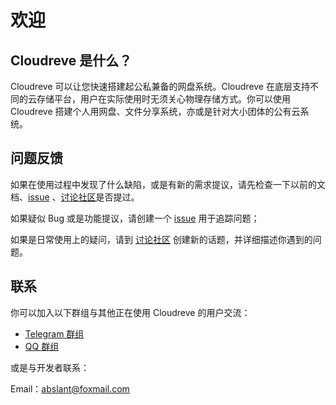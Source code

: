 # 欢迎

## Cloudreve 是什么？

Cloudreve 可以让您快速搭建起公私兼备的网盘系统。Cloudreve 在底层支持不同的云存储平台，用户在实际使用时无须关心物理存储方式。你可以使用 Cloudreve 搭建个人用网盘、文件分享系统，亦或是针对大小团体的公有云系统。

## 问题反馈

如果在使用过程中发现了什么缺陷，或是有新的需求提议，请先检查一下以前的文档、[issue](https://github.com/cloudreve/Cloudreve/issues) 、[讨论社区](https://forum.cloudreve.org/)是否提过。

如果疑似 Bug 或是功能提议，请创建一个 [issue](https://github.com/cloudreve/Cloudreve/issues) 用于追踪问题；

如果是日常使用上的疑问，请到 [讨论社区](https://forum.cloudreve.org/) 创建新的话题，并详细描述你遇到的问题。

## 联系

你可以加入以下群组与其他正在使用 Cloudreve 的用户交流：

* [Telegram 群组](https://t.me/cloudreve_official)
* [QQ 群组](https://jq.qq.com/?_wv=1027&k=5em9gwb)

或是与开发者联系：

 Email：[abslant@foxmail.com](mailto:abslant@foxmail.com)

